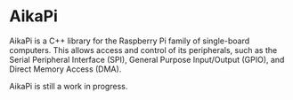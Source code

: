 # AikaPi

AikaPi is a C++ library for the Raspberry Pi family of single-board computers. This allows access and control of its peripherals, such as the Serial Peripheral Interface (SPI), General Purpose Input/Output (GPIO), and Direct Memory Access (DMA).

AikaPi is still a work in progress.
